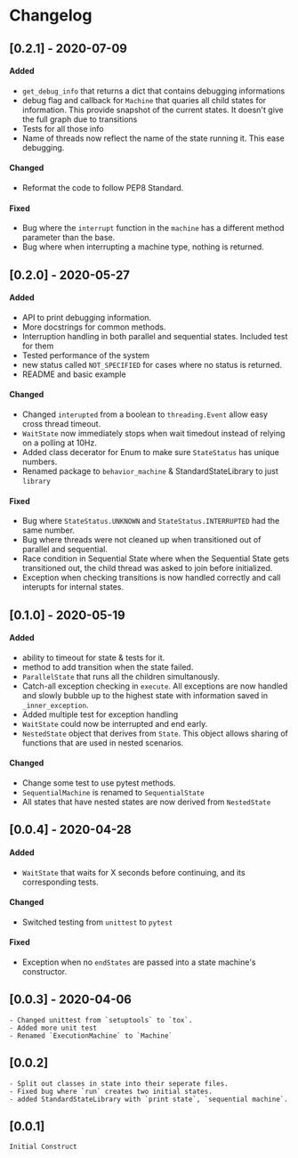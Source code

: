 # Changelog

## [0.2.1] - 2020-07-09
#### Added
- `get_debug_info` that returns a dict that contains debugging informations
- debug flag and callback for `Machine` that quaries all child states for information. This provide snapshot of the current states. It doesn't give the full graph due to transitions
- Tests for all those info
- Name of threads now reflect the name of the state running it. This ease debugging.

#### Changed
- Reformat the code to follow PEP8 Standard.

#### Fixed
- Bug where the `interrupt` function in the `machine` has a different method parameter than the base.
- Bug where when interrupting a machine type, nothing is returned.

## [0.2.0] - 2020-05-27
#### Added
- API to print debugging information.
- More docstrings for common methods.
- Interruption handling in both parallel and sequential states. Included test for them
- Tested performance of the system
- new status called `NOT_SPECIFIED` for cases where no status is returned.
- README and basic example

#### Changed
- Changed `interupted` from a boolean to `threading.Event` allow easy cross thread timeout.
- `WaitState` now immediately stops when wait timedout instead of relying on a polling at 10Hz.
- Added class decerator for Enum to make sure `StateStatus` has unique numbers.
- Renamed package to `behavior_machine` & StandardStateLibrary to just `library`

#### Fixed
- Bug where `StateStatus.UNKNOWN` and `StateStatus.INTERRUPTED` had the same number.
- Bug where threads were not cleaned up when transitioned out of parallel and sequential.
- Race condition in Sequential State where when the Sequential State gets transitioned out, the child thread was asked to join before initialized.
- Exception when checking transitions is now handled correctly and call interupts for internal states.

## [0.1.0] - 2020-05-19
#### Added
- ability to timeout for state & tests for it.
- method to add transition when the state failed.
- `ParallelState` that runs all the children simultanously.
- Catch-all exception checking in `execute`. All exceptions are now handled and slowly bubble up to the highest state with information saved in `_inner_exception`.
- Added multiple test for exception handling
- `WaitState` could now be interrupted and end early.
- `NestedState` object that derives from `State`. This object allows sharing of functions that are used in nested scenarios.

#### Changed
- Change some test to use pytest methods.
- `SequentialMachine` is renamed to `SequentialState`
- All states that have nested states are now derived from `NestedState`

## [0.0.4] - 2020-04-28
#### Added
- `WaitState` that waits for X seconds before continuing, and its corresponding tests.

#### Changed
- Switched testing from `unittest` to `pytest`

#### Fixed
- Exception when no `endStates` are passed into a state machine's constructor.

## [0.0.3] - 2020-04-06
    - Changed unittest from `setuptools` to `tox`.
    - Added more unit test
    - Renamed `ExecutionMachine` to `Machine`
## [0.0.2]
    - Split out classes in state into their seperate files.
    - Fixed bug where `run` creates two initial states.
    - added StandardStateLibrary with `print state`, `sequential machine`.
## [0.0.1]
    Initial Construct